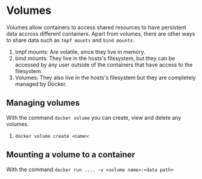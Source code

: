 # Volumes
Volumes allow containers to access shared resources to have persistent data accross different containers.
Apart from volumes, there are other ways to share data such as `tmpf mounts` and `bind mounts`.

1. tmpf mounts: Are volatile, since they live in memory.
2. bind mounts: They live in the hosts's filesystem, but they can be accessed by any user outside of the containers that have access to the filesystem.
3. Volumes: They also live in the hosts's filesystem but they are completely managed by Docker.

## Managing volumes
With the command `docker volume` you can create, view and delete any volumes.

1. `docker volume create <name>`: 


## Mounting a volume to a container
With the command `docker run .... -v <volume name>:<data path>`